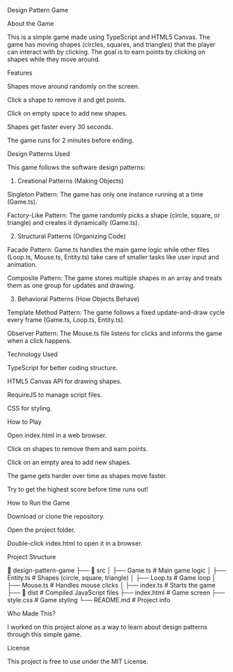 Design Pattern Game

About the Game

This is a simple game made using TypeScript and HTML5 Canvas. The game has moving shapes (circles, squares, and triangles) that the player can interact with by clicking. The goal is to earn points by clicking on shapes while they move around.

Features

Shapes move around randomly on the screen.

Click a shape to remove it and get points.

Click on empty space to add new shapes.

Shapes get faster every 30 seconds.

The game runs for 2 minutes before ending.

Design Patterns Used

This game follows the software design patterns:

1. Creational Patterns (Making Objects)

Singleton Pattern: The game has only one instance running at a time (Game.ts).

Factory-Like Pattern: The game randomly picks a shape (circle, square, or triangle) and creates it dynamically (Game.ts).

2. Structural Patterns (Organizing Code)

Facade Pattern: Game.ts handles the main game logic while other files (Loop.ts, Mouse.ts, Entity.ts) take care of smaller tasks like user input and animation.

Composite Pattern: The game stores multiple shapes in an array and treats them as one group for updates and drawing.

3. Behavioral Patterns (How Objects Behave)

Template Method Pattern: The game follows a fixed update-and-draw cycle every frame (Game.ts, Loop.ts, Entity.ts).

Observer Pattern: The Mouse.ts file listens for clicks and informs the game when a click happens.

Technology Used

TypeScript for better coding structure.

HTML5 Canvas API for drawing shapes.

RequireJS to manage script files.

CSS for styling.

How to Play

Open index.html in a web browser.

Click on shapes to remove them and earn points.

Click on an empty area to add new shapes.

The game gets harder over time as shapes move faster.

Try to get the highest score before time runs out!

How to Run the Game

Download or clone the repository.

Open the project folder.

Double-click index.html to open it in a browser.

Project Structure

📂 design-pattern-game
├── 📂 src
│ ├── Game.ts # Main game logic
│ ├── Entity.ts # Shapes (circle, square, triangle)
│ ├── Loop.ts # Game loop
│ ├── Mouse.ts # Handles mouse clicks
│ ├── index.ts # Starts the game
├── 📂 dist # Compiled JavaScript files
├── index.html # Game screen
├── style.css # Game styling
└── README.md # Project info

Who Made This?

I worked on this project alone as a way to learn about design patterns through this simple game.

License

This project is free to use under the MIT License.
